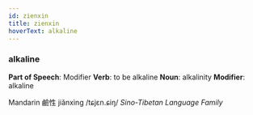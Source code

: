 ```yaml
---
id: zienxin
title: zienxin
hoverText: alkaline
---
```


### alkaline

**Part of Speech**: Modifier
**Verb**: to be alkaline
**Noun**: alkalinity
**Modifier**: alkaline

Mandarin 鹼性 jiǎnxìng /tɕjɛn.ɕiŋ/
*Sino-Tibetan Language Family*